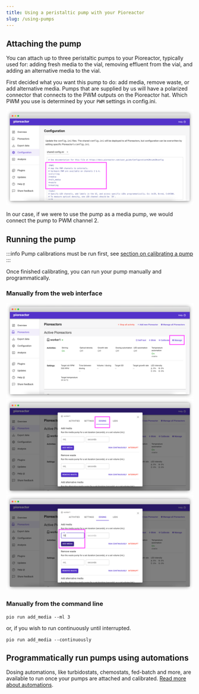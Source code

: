 ```yaml
---
title: Using a peristaltic pump with your Pioreactor
slug: /using-pumps
---
```


## Attaching the pump

You can attach up to three peristaltic pumps to your Pioreactor, typically used for: adding fresh media to the vial, removing effluent from the vial, and adding an alternative media to the vial.


First decided what you want this pump to do: add media, remove waste, or add alternative media. Pumps that are supplied by us will have a polarized connector that connects to the PWM outputs on the Pioreactor hat. Which PWM you use is determined by your `PWM` settings in config.ini.

![](/img/user-guide/pwm_config.png)

In our case, if we were to use the pump as a media pump, we would connect the pump to PWM channel 2.

## Running the pump

:::info
Pump calibrations must be run first, see [section on calibrating a pump](/user-guide/hardware-calibrations#pump-calibration)
:::

Once finished calibrating, you can run your pump manually and programmatically.

### Manually from the web interface

![](/img/user-guide/manage_ui.png)
![](/img/user-guide/dosing_ui.png)
![](/img/user-guide/add_media_ui.png)


### Manually from the command line

```
pio run add_media --ml 3
```

or, if you wish to run continuously until interrupted.

```
pio run add_media --continuously
```

## Programmatically run pumps using automations

Dosing automations, like turbidostats, chemostats, fed-batch and more, are available to run once your pumps are attached and calibrated. [Read more about automations](https://docs.pioreactor.com/user-guide/Automations/Dosing%20Automations).




